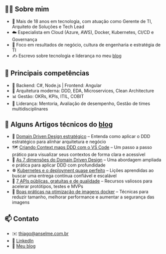 ## 👨‍💻 Sobre mim

- 🎯 Mais de 18 anos em tecnologia, com atuação como Gerente de TI, Arquiteto de Soluções e Tech Lead
- ☁️ Especialista em Cloud (Azure, AWS), Docker, Kubernetes, CI/CD e Governança
- 🧭 Foco em resultados de negócio, cultura de engenharia e estratégia de TI
- ✍️ Escrevo sobre tecnologia e liderança no meu [blog](https://www.anselme.com.br)

## 🚀 Principais competências

- 🔧 Backend: C#, Node.js | Frontend: Angular
- 🧠 Arquitetura moderna: DDD, EDA, Microservices, Clean Architecture
- 📊 Gestão: OKRs, KPIs, ITIL, COBIT
- 👥 Liderança: Mentoria, Avaliação de desempenho, Gestão de times multidisciplinares

## 🧪 Alguns Artigos técnicos do [blog](https://www.anselme.com.br)

- 🧭 [Domain Driven Design estratégico](https://www.anselme.com.br/2023/02/08/domain-driven-design-estrategico/) – Entenda como aplicar o DDD estratégico para alinhar arquitetura e negócio  
- 🗺️ [Criando Context maps DDD com o VS Code](https://www.anselme.com.br/2023/02/22/criando-context-maps-ddd-com-o-vs-code/) – Um passo a passo prático para visualizar seus contextos de forma clara e acessível  
- 🧩 [As 7 dimensões do Domain Driven Design](https://www.anselme.com.br/2024/04/29/aprenda-as-7-dimensoes-do-domain-driven-design/) – Uma abordagem ampliada e prática para aplicar DDD com profundidade  
- ☸️ [Kubernetes e o deployment quase perfeito](https://www.anselme.com.br/2024/04/10/meu-deployment-quase-perfeito-no-kubernetes/) – Lições aprendidas ao buscar uma entrega contínua confiável e escalável  
- 🔌 [7 APIs públicas, gratuitas e de qualidade](https://www.anselme.com.br/2022/12/14/7-apis-publicas-gratuitas-e-de-qualidade/) – Recursos valiosos para acelerar protótipos, testes e MVPs  
- 🐳 [Boas práticas na otimização de imagens docker](https://www.anselme.com.br/2022/07/24/boas-praticas-na-otimizacao-de-imagens-docker/) – Técnicas para reduzir tamanho, melhorar performance e aumentar a segurança das imagens  

## 📫 Contato

- ✉️ thiago@anselme.com.br
- 🔗 [LinkedIn](https://www.linkedin.com/in/thiagoanselme/)
- 📝 [Meu blog](https://www.anselme.com.br)
